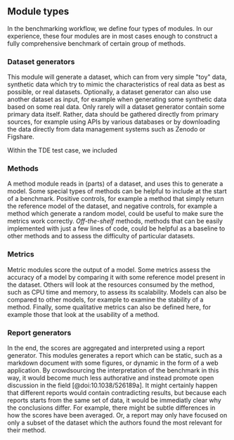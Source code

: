 ## Module types

In the benchmarking workflow, we define four types of modules. In our experience, these four modules are in most cases enough to construct a fully comprehensive benchmark of certain group of methods.

### Dataset generators

This module will generate a dataset, which can from very simple "toy" data, synthetic data which try to mimic the characteristics of real data as best as possible, or real datasets. Optionally, a dataset generator can also use another dataset as input, for example when generating some synthetic data based on some real data. Only rarely will a dataset generator contain some primary data itself. Rather, data should be gathered directly from primary sources, for example using APIs by various databases or by downloading the data directly from data management systems such as Zenodo or Figshare.

Within the TDE test case, we included 

### Methods

A method module reads in (parts) of a dataset, and uses this to generate a model. Some special types of methods can be helpful to include at the start of a benchmark. Positive controls, for example a method that simply return the reference model of the dataset, and negative controls, for example a method which generate a random model, could be useful to make sure the metrics work correctly. _Off-the-shelf_ methods, methods that can be easily implemented with just a few lines of code, could be helpful as a baseline to other methods and to assess the difficulty of particular datasets.

### Metrics

Metric modules score the output of a model. Some metrics assess the accuracy of a model by comparing it with some reference model present in the dataset. Others will look at the resources consumed by the method, such as CPU time and memory, to assess its scalability. Models can also be compared to other models, for example to examine the stability of a method. Finally, some qualitative metrics can also be defined here, for example those that look at the usability of a method.

### Report generators
In the end, the scores are aggregated and interpreted using a report generator. This modules generates a report which can be static, such as a markdown document with some figures, or dynamic in the form of a web application. By crowdsourcing the interpretation of the benchmark in this way, it would become much less authorative and instead promote open discussion in the field [@doi:10.1038/526189a]. It might certainly happen that different reports would contain contradicting results, but because each reports starts from the same set of data, it would be immediatly clear why the conclusions differ. For example, there might be subtle differences in how the scores have been averaged. Or, a report may only have focused on only a subset of the dataset which the authors found the most relevant for their method.
